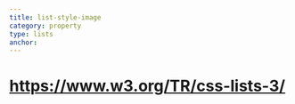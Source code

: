 ```yaml
---
title: list-style-image
category: property
type: lists
anchor:
---
```


# <https://www.w3.org/TR/css-lists-3/>
